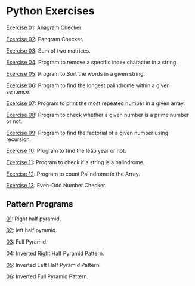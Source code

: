 # Python Exercises

[Exercise 01](https://github.com/SharathM18/Python-Exercises/blob/91012c814dc331933296571179a35c278b1c9c6b/01.py): Anagram Checker.

[Exercise 02](): Pangram Checker.

[Exercise 03](https://github.com/SharathM18/Python-Exercises/blob/8a93ead52a139550b633f82d1d1296244d26b23f/03.py): Sum of two matrices.

[Exercise 04](https://github.com/SharathM18/Python-Exercises/blob/2fcdbc8d22d0d77c32d75e88f48b6d27a14b2bd3/04.py): Program to remove a specific index character in a string.

[Exercise 05](https://github.com/SharathM18/Python-Exercises/blob/0d1dfd7f9d13c7715800b30845f807a6dc78e6c1/05.py): Program to Sort the words in a given string.

[Exercise 06](https://github.com/SharathM18/Python-Exercises/blob/466c7d874e06132053bd3c36c50c89b17d617b5d/06.py): Program to find the longest palindrome within a given sentence.

[Exercise 07](https://github.com/SharathM18/Python-Exercises/blob/052f152896ee90ba6beb4079c55895e24173553a/07.py): Program to print the most repeated number in a given array.

[Exercise 08](https://github.com/SharathM18/Python-Exercises/blob/9cc8db9b728d7583ac3889df63ccd72485edf29b/08.py): Program to check whether a given number is a prime number or not.

[Exercise 09](https://github.com/SharathM18/Python-Exercises/blob/7df0549186de84707700be7f39a0889e36e2191b/09.py): Program to find the factorial of a given number using recursion.

[Exercise 10](https://github.com/SharathM18/Python-Exercises/blob/1d5c0e04d17a99270250b5250ab08f6e6019f59a/10.py): Program to find the leap year or not.

[Exercise 11](https://github.com/SharathM18/Python-Exercises/blob/70202cbcafcad4578dcfab0d8bcc7bab34b8e2d8/11.py): Program to check if a string is a palindrome.

[Exercise 12](https://github.com/SharathM18/Python-Exercises/blob/42b0858af4d64f366e8565af1cf0690f1c88ea29/12.py): Program to count Palindrome in the Array.

[Exercise 13](https://github.com/SharathM18/Python-Exercises/blob/25e27b9e3c2683858e52d75ce870913f1bc9b4cc/13.py): Even-Odd Number Checker.

## Pattern Programs

[01](https://github.com/SharathM18/Python-Exercises/blob/14d6b7311793986d99ca14456c950e097e06c310/pattern_programs/01.py): Right half pyramid.

[02](https://github.com/SharathM18/Python-Exercises/blob/ba664176ecb1d83cc0b8f32d6d8d8546b8132516/pattern_programs/02.py): left half pyramid.

[03](https://github.com/SharathM18/Python-Exercises/blob/f6eb9e097f79a0aa52d56895828ee72149805725/pattern_programs/03.py): Full Pyramid.

[04](https://github.com/SharathM18/Python-Exercises/blob/b1ed8f530bd263f7d634ff162feb5cf69ba45656/pattern_programs/04.py): Inverted Right Half Pyramid Pattern.

[05](https://github.com/SharathM18/Python-Exercises/blob/156a4e4c98e4c1a145a9c9173de360cb92805891/pattern_programs/05.py): Inverted Left Half Pyramid Pattern.

[06](https://github.com/SharathM18/Python-Exercises/blob/4e2704c4cdbdd79756a342dde2af1786fbc1139e/pattern_programs/06.py): Inverted Full Pyramid Pattern.
